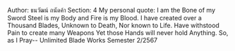 Author: ธนวัฒน์ ถนัดค้า
Section: 4
My personal quote: I am the Bone of my Sword Steel is my Body and Fire is my Blood. I have created over a Thousand Blades, Unknown to Death, Nor known to Life. Have withstood Pain to create many Weapons Yet those Hands will never hold Anything. So, as I Pray-- Unlimited Blade Works
Semester 2/2567